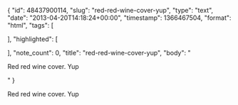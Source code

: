 {
  "id": 48437900114,
  "slug": "red-red-wine-cover-yup",
  "type": "text",
  "date": "2013-04-20T14:18:24+00:00",
  "timestamp": 1366467504,
  "format": "html",
  "tags": [

  ],
  "highlighted": [

  ],
  "note_count": 0,
  "title": "red-red-wine-cover-yup",
  "body": "<p>Red red wine cover. Yup</p>"
}

<p>Red red wine cover. Yup</p>